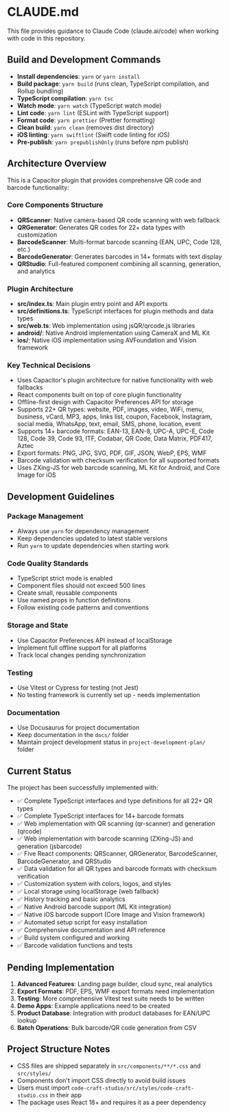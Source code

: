 # CLAUDE.md

This file provides guidance to Claude Code (claude.ai/code) when working with code in this repository.

## Build and Development Commands

- **Install dependencies**: `yarn` or `yarn install`
- **Build package**: `yarn build` (runs clean, TypeScript compilation, and Rollup bundling)
- **TypeScript compilation**: `yarn tsc`
- **Watch mode**: `yarn watch` (TypeScript watch mode)
- **Lint code**: `yarn lint` (ESLint with TypeScript support)
- **Format code**: `yarn prettier` (Prettier formatting)
- **Clean build**: `yarn clean` (removes dist directory)
- **iOS linting**: `yarn swiftlint` (Swift code linting for iOS)
- **Pre-publish**: `yarn prepublishOnly` (runs before npm publish)

## Architecture Overview

This is a Capacitor plugin that provides comprehensive QR code and barcode functionality:

### Core Components Structure
- **QRScanner**: Native camera-based QR code scanning with web fallback
- **QRGenerator**: Generates QR codes for 22+ data types with customization
- **BarcodeScanner**: Multi-format barcode scanning (EAN, UPC, Code 128, etc.)
- **BarcodeGenerator**: Generates barcodes in 14+ formats with text display
- **QRStudio**: Full-featured component combining all scanning, generation, and analytics

### Plugin Architecture
- **src/index.ts**: Main plugin entry point and API exports
- **src/definitions.ts**: TypeScript interfaces for plugin methods and data types
- **src/web.ts**: Web implementation using jsQR/qrcode.js libraries
- **android/**: Native Android implementation using CameraX and ML Kit
- **ios/**: Native iOS implementation using AVFoundation and Vision framework

### Key Technical Decisions
- Uses Capacitor's plugin architecture for native functionality with web fallbacks
- React components built on top of core plugin functionality
- Offline-first design with Capacitor Preferences API for storage
- Supports 22+ QR types: website, PDF, images, video, WiFi, menu, business, vCard, MP3, apps, links list, coupon, Facebook, Instagram, social media, WhatsApp, text, email, SMS, phone, location, event
- Supports 14+ barcode formats: EAN-13, EAN-8, UPC-A, UPC-E, Code 128, Code 39, Code 93, ITF, Codabar, QR Code, Data Matrix, PDF417, Aztec
- Export formats: PNG, JPG, SVG, PDF, GIF, JSON, WebP, EPS, WMF
- Barcode validation with checksum verification for all supported formats
- Uses ZXing-JS for web barcode scanning, ML Kit for Android, and Core Image for iOS

## Development Guidelines

### Package Management
- Always use `yarn` for dependency management
- Keep dependencies updated to latest stable versions
- Run `yarn` to update dependencies when starting work

### Code Quality Standards
- TypeScript strict mode is enabled
- Component files should not exceed 500 lines
- Create small, reusable components
- Use named props in function definitions
- Follow existing code patterns and conventions

### Storage and State
- Use Capacitor Preferences API instead of localStorage
- Implement full offline support for all platforms
- Track local changes pending synchronization

### Testing
- Use Vitest or Cypress for testing (not Jest)
- No testing framework is currently set up - needs implementation

### Documentation
- Use Docusaurus for project documentation
- Keep documentation in the `docs/` folder
- Maintain project development status in `project-development-plan/` folder

## Current Status

The project has been successfully implemented with:
- ✅ Complete TypeScript interfaces and type definitions for all 22+ QR types
- ✅ Complete TypeScript interfaces for 14+ barcode formats
- ✅ Web implementation with QR scanning (qr-scanner) and generation (qrcode)
- ✅ Web implementation with barcode scanning (ZXing-JS) and generation (jsbarcode)
- ✅ Five React components: QRScanner, QRGenerator, BarcodeScanner, BarcodeGenerator, and QRStudio
- ✅ Data validation for all QR types and barcode formats with checksum verification
- ✅ Customization system with colors, logos, and styles
- ✅ Local storage using localStorage (web fallback)
- ✅ History tracking and basic analytics
- ✅ Native Android barcode support (ML Kit integration)
- ✅ Native iOS barcode support (Core Image and Vision framework)
- ✅ Automated setup script for easy installation
- ✅ Comprehensive documentation and API reference
- ✅ Build system configured and working
- ✅ Barcode validation functions and tests

## Pending Implementation

1. **Advanced Features**: Landing page builder, cloud sync, real analytics
2. **Export Formats**: PDF, EPS, WMF export formats need implementation
3. **Testing**: More comprehensive Vitest test suite needs to be written
4. **Demo Apps**: Example applications need to be created
5. **Product Database**: Integration with product databases for EAN/UPC lookup
6. **Batch Operations**: Bulk barcode/QR code generation from CSV

## Project Structure Notes

- CSS files are shipped separately in `src/components/**/*.css` and `src/styles/`
- Components don't import CSS directly to avoid build issues
- Users must import `code-craft-studio/src/styles/code-craft-studio.css` in their app
- The package uses React 18+ and requires it as a peer dependency